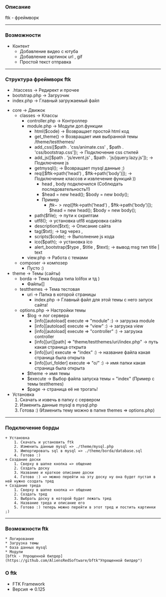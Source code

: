 ### Описание ###
ftk - фреймворк
* * *

### Возможности ###

+ Контент
    * Добавление видео с ютуба
    * Добавление картинок url , gif
    * Простой текст отправка

* * *

### Структура фреймворк ftk ###

* .htaccess -> Редирект и прочее
* bootstrap.php -> Загрузчик
* index.php -> Главный загружаемый файл
+ core -> Движок
    + classes -> Классы
        * controller.php -> Контроллер
        + module.php -> Модули доп.функции
            * html($code) -> Возвращает простой html код
            * get_theme() -> Возвращает имя выбранной темы /theme/testthemes/
            * add_css([$path . 'css/animate.css' , $path . 'css/bootstrap.css']); -> Подключение css стилей
            * add_js([$path . 'js/event.js' , $path . 'js/jquery.lazy.js']); -> Подключение js
            * getmysql(); -> Возвращает mysql данные ;)
            + req([$ftk->path('head') , $ftk->path('body')]); -> Подключение классов и извлечение функций ))
                * head , body подключился (Соблюдать последовательность!!)
                * $head = new head(); $body = new body();
                + Пример
                    * $ftk->req([$ftk->path('head') , $ftk->path('body')]);
                     $head = new head();
                     $body = new body();
            * path($file); -> пути к скриптам
            * utf8(); -> установка utf8 кодировка сайта
            * description($txt); -> Описание сайта
            * tag($txt); -> tag через ,
            * scripts($code); -> Выполнение js кода
            * ico($path); -> установка ico
            * alert_bootstrap($type , $title , $text); -> вывод msg тип title | text
        * view.php -> Работа с темами
    + composer -> композер
        * Пусто :)
+ theme -> Темы (сайты)
    + borda -> Тема борда типа lolifox и тд )
        * Файлы[]
    + testthemes -> Тема тестовая
        + uri -> Папка в которой страницы
            * index.php -> Главный файл для этой темы с него запуск сайта!
    + options.php -> Настройки темы
        + $log -> лог сервера
            * [info][autoload] execute => "module" :) -> загрузка module
            * [info][autoload] execute => "view" :) -> загрузка view
            * [info][autoload] execute => "controller" :) -> загрузка controller
            * [info][uri][path] => "theme/testthemes/uri/index.php" -> путь какая страница открыта
            * [info][uri] execute => "index" :) -> название файла какая страница была открыта
            * [info][uri_folder] execute => "o/" :) -> имя папки какая страница была открыта
        * $theme -> имя темы
        * $execute -> Выбор файла запуска темы = "index" (Пример с темы testthemes)
        * $page -> страница её не трогать!
+ Установка
	1. Скачать и извечь в папку с сервером
	2. Изменить данные mysql в mysql.php
	3. Готова :) (Изменить тему можно в папке themes => options.php)
   
* * *
### Подключение борды ###
    + Установка
        1. Скачать и установить ftk
        2. Изменить данные mysql => ./theme/mysql.php
        3. Импортировать sql в mysql => ./theme/borda/database.sql
        4. Готово :)
    + Создание доски
        1. Сверху в шапке кнопка => общение
        2. Создать доску
        3. Название и краткое описание доски
        4. Готово :) => можно перейти на эту доску ну она будет пустая в ней нужно создать тред
    + Создание треда
        1. Сверху в шапке кнопка => общение
        2. Создать тред
        3. Выбрать доску в которой будет лежать тред
        4. Название треда и описание его
        5. Готово :) теперь можно перейти в этот тред и постить картинки ;)

* * *
### Возможности ftk ###
    * Логирование
    * Загрузка темы
    * база данных mysql
    * Модули
    [bftk - Упрощенной билдер](https://github.com/AliensRedSoftware/bftk"Упрощенной билдер")

### О ftk ###
* FTK Framework
* Версия => 0.125

